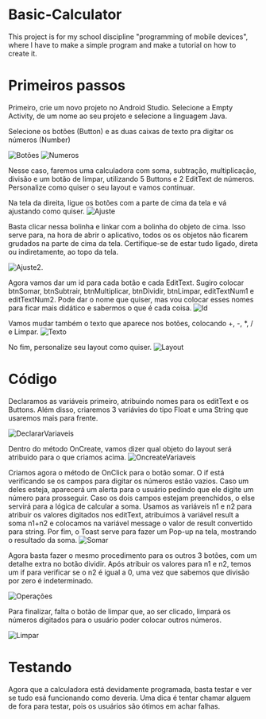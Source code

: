 # Basic-Calculator
This project is for my school discipline "programming of mobile devices", where I have to make a simple program and make a tutorial on how to create it.

# Primeiros passos
Primeiro, crie um novo projeto no Android Studio. Selecione a Empty Activity, de um nome ao seu projeto e selecione a linguagem Java.

Selecione os botões (Button) e as duas caixas de texto pra digitar os números (Number)

![Botões](https://user-images.githubusercontent.com/69920692/90811849-b768f880-e2fb-11ea-9e3f-31766dae82ea.PNG)
![Numeros](https://user-images.githubusercontent.com/69920692/90811859-b9cb5280-e2fb-11ea-88c5-d6498995a249.PNG)

Nesse caso, faremos uma calculadora com soma, subtração, multiplicação, divisão e um botão de limpar, utilizando 5 Buttons e 2 EditText de números. Personalize como quiser o seu layout e vamos continuar.

Na tela da direita, ligue os botões com a parte de cima da tela e vá ajustando como quiser. 
![Ajuste](https://user-images.githubusercontent.com/69920692/90813214-a28d6480-e2fd-11ea-9d99-2db2228f239c.PNG)

Basta clicar nessa bolinha e linkar com a bolinha do objeto de cima. Isso serve para, na hora de abrir o aplicativo, todos os os objetos não ficarem grudados na parte de cima da tela. Certifique-se de estar tudo ligado, direta ou indiretamente, ao topo da tela.

![Ajuste2](https://user-images.githubusercontent.com/69920692/90813541-20ea0680-e2fe-11ea-9043-26e7da42d3cd.PNG).

Agora vamos dar um id para cada botão e cada EditText. Sugiro colocar btnSomar, btnSubtrair, btnMultiplicar, btnDividir, btnLimpar, editTextNum1 e editTextNum2. Pode dar o nome que quiser, mas vou colocar esses nomes para ficar mais didático e sabermos o que é cada coisa. 
![Id](https://user-images.githubusercontent.com/69920692/90813871-948c1380-e2fe-11ea-8529-36ad71f231c4.PNG)

Vamos mudar também o texto que aparece nos botões, colocando +, -, *, / e Limpar. 
![Texto](https://user-images.githubusercontent.com/69920692/90814649-d073a880-e2ff-11ea-837e-4ffd58742165.PNG)

No fim, personalize seu layout como quiser.
![Layout](https://user-images.githubusercontent.com/69920692/90814814-0ca70900-e300-11ea-9716-da063eb7330e.PNG)

# Código

Declaramos as variáveis primeiro, atribuindo nomes para os editText e os Buttons. Além disso, criaremos 3 variávies do tipo Float e uma String que usaremos mais para frente.

![DeclararVariaveis](https://user-images.githubusercontent.com/69920692/90815204-b25a7800-e300-11ea-8c6b-67bdddab6dc6.PNG)

Dentro do método OnCreate, vamos dizer qual objeto do layout será atribuido para o que criamos acima. 
![OncreateVariaveis](https://user-images.githubusercontent.com/69920692/90815340-ee8dd880-e300-11ea-8452-e8b3a076e6be.PNG)

Criamos agora o método de OnClick para o botão somar. O if está verificando se os campos para digitar os números estão vazios. Caso um deles esteja, aparecerá um alerta para o usuário pedindo que ele digite um número para prosseguir. Caso os dois campos estejam preenchidos, o else servirá para a lógica de calcular a soma. Usamos as variáveis n1 e n2 para atribuir os valores digitados nos editText, atribuimos à variável result a soma n1+n2 e colocamos na variável message o valor de result convertido para string. Por fim, o Toast serve para fazer um Pop-up na tela, mostrando o resultado da soma.
![Somar](https://user-images.githubusercontent.com/69920692/90815873-c18df580-e301-11ea-9257-3c8a322bdd35.PNG)

Agora basta fazer o mesmo procedimento para os outros 3 botões, com um detalhe extra no botão dividir. Após atribuir os valores para n1 e n2, temos um if para verificar se o n2 é igual a 0, uma vez que sabemos que divisão por zero é indeterminado. 

![Operações](https://user-images.githubusercontent.com/69920692/90816027-fac66580-e301-11ea-8c3f-63b5cf1098fe.PNG)

Para finalizar, falta o botão de limpar que, ao ser clicado, limpará os números digitados para o usuário poder colocar outros números.

![Limpar](https://user-images.githubusercontent.com/69920692/90816228-50027700-e302-11ea-9e81-02f8981194c6.PNG)

# Testando

Agora que a calculadora está devidamente programada, basta testar e ver se tudo esá funcionando como deveria. Uma dica é tentar chamar alguem de fora para testar, pois os usuários são ótimos em achar falhas.

